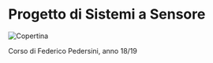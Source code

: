 # Progetto di Sistemi a Sensore

![Copertina](https://github.com/LucaCappelletti94/various-notes/blob/master/Unimi/Sicurezza%20Informatica/sicurezza-informatica-cover.png?raw=true)

Corso di Federico Pedersini, anno 18/19

